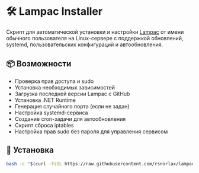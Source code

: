 # 🛠 Lampac Installer

Скрипт для автоматической установки и настройки [Lampac](https://github.com/immisterio/Lampac) от имени обычного пользователя на Linux-сервере с поддержкой обновлений, systemd, пользовательских конфигураций и автообновления.

## 📦 Возможности

- Проверка прав доступа и sudo  
- Установка необходимых зависимостей  
- Загрузка последней версии Lampac с GitHub  
- Установка .NET Runtime  
- Генерация случайного порта (если не задан)  
- Настройка systemd-сервиса
- Создание cron-задачи для автообновления  
- Скрипт сброса iptables  
- Настройка прав sudo без пароля для управления сервисом  

## 🚀 Установка

   ```bash
bash -c "$(curl -fsSL https://raw.githubusercontent.com/rsnorlax/lampac_install/main/install_lampac.sh)"
```
